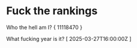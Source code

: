 # Fuck the rankings

Who the hell am I?
{ 11118470 }

What fucking year is it?
[ 2025-03-27T16:00:00Z ]
